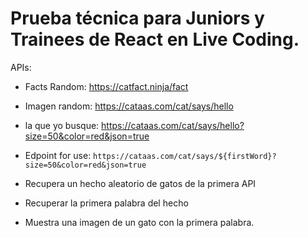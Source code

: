 # Prueba técnica para Juniors y Trainees de React en Live Coding.

APIs:

- Facts Random: https://catfact.ninja/fact
- Imagen random: https://cataas.com/cat/says/hello
- la que yo busque: https://cataas.com/cat/says/hello?size=50&color=red&json=true
- Edpoint for use: `https://cataas.com/cat/says/${firstWord}?size=50&color=red&json=true`

- Recupera un hecho aleatorio de gatos de la primera API
- Recuperar la primera palabra del hecho
- Muestra una imagen de un gato con la primera palabra.